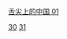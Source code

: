 [舌尖上的中国 01](https://www.youtube.com/watch?v=LmSH2lZqUD0&list=PLwXMmy5fUrVyGt6mtGEGf5_hv3gB1aSJG)

[30](https://www.youtube.com/watch?v=WLeBM5KTkU8&list=PLhRPZUzgffFydrMHZwc-tUd-exT9Zdf62&index=30)
[31](https://www.youtube.com/watch?v=5VIAH5u-yxE&index=31&list=PLhRPZUzgffFydrMHZwc-tUd-exT9Zdf62)
